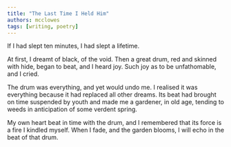 ```yaml
---
title: "The Last Time I Held Him"
authors: mcclowes
tags: [writing, poetry]
---
```


If I had slept ten minutes, I had slept a lifetime.
  
<!--truncate-->  
  
At first, I dreamt of black, of the void. 
Then a great drum, red and skinned with hide, began to beat, and I heard joy. 
Such joy as to be unfathomable, and I cried.

The drum was everything, and yet would undo me. 
I realised it was everything because it had replaced all other dreams. 
Its beat had brought on time suspended by youth and made me a gardener, in old age, tending to weeds in anticipation of some verdent spring.

My own heart beat in time with the drum, and I remembered that its force is a fire I kindled myself.
When I fade, and the garden blooms, I will echo in the beat of that drum.

